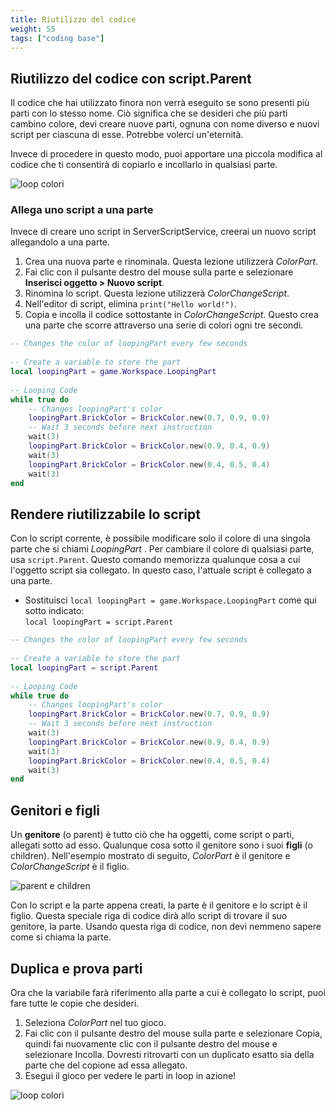 ```yaml
---
title: Riutilizzo del codice
weight: 55
tags: ["coding base"] 
---
```


## Riutilizzo del codice con script.Parent

Il codice che hai utilizzato finora non verrà eseguito se sono presenti più parti con lo stesso nome. Ciò significa che se desideri che più parti cambino colore, devi creare nuove parti, ognuna con nome diverso e nuovi script per ciascuna di esse. Potrebbe volerci un'eternità.

Invece di procedere in questo modo, puoi apportare una piccola modifica al codice che ti consentirà di copiarlo e incollarlo in qualsiasi parte.

![loop colori](cambio-colori.gif)

### Allega uno script a una parte

Invece di creare uno script in ServerScriptService, creerai un nuovo script allegandolo a una parte.

1. Crea una nuova parte e rinominala. Questa lezione utilizzerà *ColorPart*.
1. Fai clic con il pulsante destro del mouse sulla parte e selezionare **Inserisci oggetto > Nuovo script**.
1. Rinomina lo script. Questa lezione utilizzerà *ColorChangeScript*.
1. Nell'editor di script, elimina `print("Hello world!")`.
1. Copia e incolla il codice sottostante in *ColorChangeScript*. Questo crea una parte che scorre attraverso una serie di colori ogni tre secondi.

```lua
-- Changes the color of loopingPart every few seconds
    
-- Create a variable to store the part
local loopingPart = game.Workspace.LoopingPart
    
-- Looping Code
while true do
    -- Changes loopingPart's color
    loopingPart.BrickColor = BrickColor.new(0.7, 0.9, 0.9)
    -- Wait 3 seconds before next instruction
    wait(3)
    loopingPart.BrickColor = BrickColor.new(0.9, 0.4, 0.9)
    wait(3)
    loopingPart.BrickColor = BrickColor.new(0.4, 0.5, 0.4)
    wait(3)
end
```

## Rendere riutilizzabile lo script

Con lo script corrente, è possibile modificare solo il colore di una singola parte che si chiami *LoopingPart* . Per cambiare il colore di qualsiasi parte, usa `script.Parent`. Questo comando memorizza qualunque cosa a cui l'oggetto script sia collegato. In questo caso, l'attuale script è collegato a una parte.

* Sostituisci `local loopingPart = game.Workspace.LoopingPart` come qui sotto indicato:  
`local loopingPart = script.Parent`

```lua
-- Changes the color of loopingPart every few seconds
    
-- Create a variable to store the part
local loopingPart = script.Parent
    
-- Looping Code
while true do
    -- Changes loopingPart's color
    loopingPart.BrickColor = BrickColor.new(0.7, 0.9, 0.9)
    -- Wait 3 seconds before next instruction
    wait(3)
    loopingPart.BrickColor = BrickColor.new(0.9, 0.4, 0.9)
    wait(3)
    loopingPart.BrickColor = BrickColor.new(0.4, 0.5, 0.4)
    wait(3)
end
```

## Genitori e figli

Un **genitore** (o parent) è tutto ciò che ha oggetti, come script o parti, allegati sotto ad esso. Qualunque cosa sotto il genitore sono i suoi **figli** (o children). Nell'esempio mostrato di seguito, *ColorPart* è il genitore e *ColorChangeScript* è il figlio.

![parent e children](ColorPart_explorer.png)

Con lo script e la parte appena creati, la parte è il genitore e lo script è il figlio. Questa speciale riga di codice dirà allo script di trovare il suo genitore, la parte. Usando questa riga di codice, non devi nemmeno sapere come si chiama la parte.

## Duplica e prova parti

Ora che la variabile farà riferimento alla parte a cui è collegato lo script, puoi fare tutte le copie che desideri.

1. Seleziona *ColorPart* nel tuo gioco.
1. Fai clic con il pulsante destro del mouse sulla parte e selezionare Copia, quindi fai nuovamente clic con il pulsante destro del mouse e selezionare Incolla. Dovresti ritrovarti con un duplicato esatto sia della parte che del copione ad essa allegato.
1. Esegui il gioco per vedere le parti in loop in azione!

![loop colori](cambio-colori.gif)